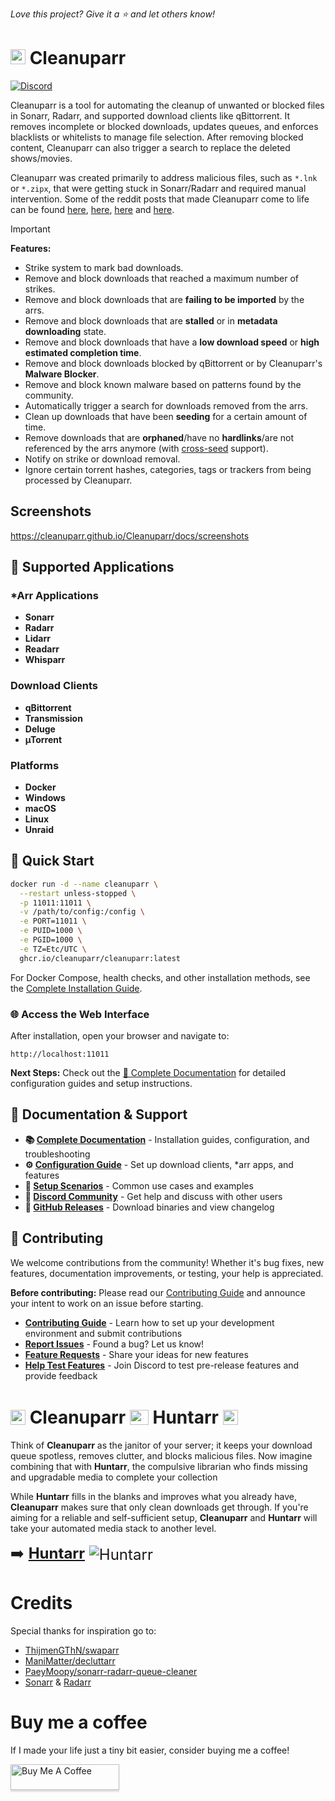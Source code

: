 _Love this project? Give it a ⭐️ and let others know!_

# <img width="24px" src="./Logo/256.png" alt="Cleanuparr"></img> Cleanuparr

[![Discord](https://img.shields.io/discord/1306721212587573389?color=7289DA&label=Discord&style=for-the-badge&logo=discord)](https://discord.gg/SCtMCgtsc4)

Cleanuparr is a tool for automating the cleanup of unwanted or blocked files in Sonarr, Radarr, and supported download clients like qBittorrent. It removes incomplete or blocked downloads, updates queues, and enforces blacklists or whitelists to manage file selection. After removing blocked content, Cleanuparr can also trigger a search to replace the deleted shows/movies.

Cleanuparr was created primarily to address malicious files, such as `*.lnk` or `*.zipx`, that were getting stuck in Sonarr/Radarr and required manual intervention. Some of the reddit posts that made Cleanuparr come to life can be found [here](https://www.reddit.com/r/sonarr/comments/1gqnx16/psa_sonarr_downloaded_a_virus/), [here](https://www.reddit.com/r/sonarr/comments/1gqwklr/sonar_downloaded_a_mkv_file_which_looked_like_a/), [here](https://www.reddit.com/r/sonarr/comments/1gpw2wa/downloaded_waiting_to_import/) and [here](https://www.reddit.com/r/sonarr/comments/1gpi344/downloads_not_importing_no_files_found/).

> [!IMPORTANT]
> **Features:**
> - Strike system to mark bad downloads.
> - Remove and block downloads that reached a maximum number of strikes.
> - Remove and block downloads that are **failing to be imported** by the arrs.
> - Remove and block downloads that are **stalled** or in **metadata downloading** state.
> - Remove and block downloads that have a **low download speed** or **high estimated completion time**.
> - Remove and block downloads blocked by qBittorrent or by Cleanuparr's **Malware Blocker**.
> - Remove and block known malware based on patterns found by the community.
> - Automatically trigger a search for downloads removed from the arrs.
> - Clean up downloads that have been **seeding** for a certain amount of time.
> - Remove downloads that are **orphaned**/have no **hardlinks**/are not referenced by the arrs anymore (with [cross-seed](https://www.cross-seed.org/) support).
> - Notify on strike or download removal.
> - Ignore certain torrent hashes, categories, tags or trackers from being processed by Cleanuparr.

## Screenshots

https://cleanuparr.github.io/Cleanuparr/docs/screenshots

## 🎯 Supported Applications

### *Arr Applications
- **Sonarr**
- **Radarr**
- **Lidarr**
- **Readarr**
- **Whisparr**

### Download Clients
- **qBittorrent**
- **Transmission**
- **Deluge**
- **µTorrent**

### Platforms
- **Docker**
- **Windows**
- **macOS**
- **Linux**
- **Unraid**

## 🚀 Quick Start

```bash
docker run -d --name cleanuparr \
  --restart unless-stopped \
  -p 11011:11011 \
  -v /path/to/config:/config \
  -e PORT=11011 \
  -e PUID=1000 \
  -e PGID=1000 \
  -e TZ=Etc/UTC \
  ghcr.io/cleanuparr/cleanuparr:latest
```

For Docker Compose, health checks, and other installation methods, see the [Complete Installation Guide](https://cleanuparr.github.io/Cleanuparr/docs/installation/detailed).

### 🌐 Access the Web Interface

After installation, open your browser and navigate to:
```
http://localhost:11011
```

**Next Steps:** Check out the [📖 Complete Documentation](https://cleanuparr.github.io/Cleanuparr/) for detailed configuration guides and setup instructions.

## 📖 Documentation & Support

- **📚 [Complete Documentation](https://cleanuparr.github.io/Cleanuparr/)** - Installation guides, configuration, and troubleshooting
- **⚙️ [Configuration Guide](https://cleanuparr.github.io/Cleanuparr/docs/category/configuration)** - Set up download clients, *arr apps, and features
- **🔧 [Setup Scenarios](https://cleanuparr.github.io/Cleanuparr/docs/category/setup-scenarios)** - Common use cases and examples
- **💬 [Discord Community](https://discord.gg/SCtMCgtsc4)** - Get help and discuss with other users
- **🔗 [GitHub Releases](https://github.com/Cleanuparr/Cleanuparr/releases)** - Download binaries and view changelog

## 🤝 Contributing

We welcome contributions from the community! Whether it's bug fixes, new features, documentation improvements, or testing, your help is appreciated.

**Before contributing:** Please read our [Contributing Guide](CONTRIBUTING.md) and announce your intent to work on an issue before starting.

- **[Contributing Guide](CONTRIBUTING.md)** - Learn how to set up your development environment and submit contributions
- **[Report Issues](https://github.com/Cleanuparr/Cleanuparr/issues/new/choose)** - Found a bug? Let us know!
- **[Feature Requests](https://github.com/Cleanuparr/Cleanuparr/issues/new/choose)** - Share your ideas for new features
- **[Help Test Features](https://discord.gg/SCtMCgtsc4)** - Join Discord to test pre-release features and provide feedback

# <img style="vertical-align: middle;" width="24px" src="./Logo/256.png" alt="Cleanuparr"> <span style="vertical-align: middle;">Cleanuparr</span> <img src="https://raw.githubusercontent.com/FortAwesome/Font-Awesome/6.x/svgs/solid/x.svg" height="24px" width="30px" style="vertical-align: middle;"> <span style="vertical-align: middle;">Huntarr</span> <img style="vertical-align: middle;" width="24px" src="https://github.com/plexguide/Huntarr.io/blob/main/frontend/static/logo/512.png?raw=true" alt Huntarr></img>

Think of **Cleanuparr** as the janitor of your server; it keeps your download queue spotless, removes clutter, and blocks malicious files. Now imagine combining that with **Huntarr**, the compulsive librarian who finds missing and upgradable media to complete your collection

While **Huntarr** fills in the blanks and improves what you already have, **Cleanuparr** makes sure that only clean downloads get through. If you're aiming for a reliable and self-sufficient setup, **Cleanuparr** and **Huntarr** will take your automated media stack to another level.

<span style="font-size:24px"> ➡️ [**Huntarr**](https://github.com/plexguide/Huntarr.io) <span style="vertical-align: middle">![Huntarr](https://img.shields.io/github/stars/plexguide/Huntarr.io?style=social)</span></span> 

# Credits
Special thanks for inspiration go to:
- [ThijmenGThN/swaparr](https://github.com/ThijmenGThN/swaparr)
- [ManiMatter/decluttarr](https://github.com/ManiMatter/decluttarr)
- [PaeyMoopy/sonarr-radarr-queue-cleaner](https://github.com/PaeyMoopy/sonarr-radarr-queue-cleaner)
- [Sonarr](https://github.com/Sonarr/Sonarr) & [Radarr](https://github.com/Radarr/Radarr)

# Buy me a coffee
If I made your life just a tiny bit easier, consider buying me a coffee!

<a href="https://buymeacoffee.com/flaminel" target="_blank"><img src="https://www.buymeacoffee.com/assets/img/custom_images/orange_img.png" alt="Buy Me A Coffee" style="height: 41px !important;width: 174px !important;box-shadow: 0px 3px 2px 0px rgba(190, 190, 190, 0.5) !important;-webkit-box-shadow: 0px 3px 2px 0px rgba(190, 190, 190, 0.5) !important;" ></a>
